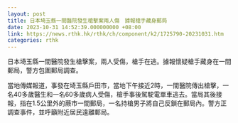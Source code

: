```yaml
---
layout: post
title: 日本埼玉縣一間醫院發生槍擊案兩人傷　據報槍手藏身郵局
date: 2023-10-31 14:52:39.000000000 +08:00
link: https://news.rthk.hk/rthk/ch/component/k2/1725790-20231031.htm
categories: rthk
---
```


日本埼玉縣一間醫院發生槍擊案，兩人受傷，槍手在逃。據報懷疑槍手藏身在一間郵局，警方包圍郵局調查。

當地傳媒報道，事發在埼玉縣戶田市，當地下午接近2時，一間醫院傳出槍擊，一名40多歲醫生和一名60多歲病人受傷，槍手事後駕駛電單車逃去。當局其後接報，指在1.5公里外的蕨市一間郵局，一名持槍男子將自己反鎖在郵局內。警方正調查事件，並呼籲附近居民遠離郵局。
